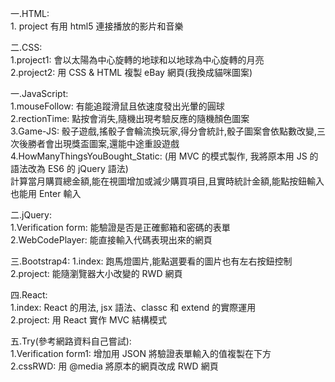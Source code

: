 一.HTML:               
              1. project 有用 html5 連接播放的影片和音樂        
                  
二.CSS:                    
              1.project1: 會以太陽為中心旋轉的地球和以地球為中心旋轉的月亮        
              2.project2: 用 CSS & HTML 複製 eBay 網頁(我換成貓咪圖案)         
                        
一.JavaScript:             
              1.mouseFollow: 有能追蹤滑鼠且依速度發出光暈的圓球         
              2.rectionTime: 點按會消失,隨機出現考驗反應的隨機顏色圖案            
              3.Game-JS: 骰子遊戲,搖骰子會輪流換玩家,得分會統計,骰子圖案會依點數改變,三次後勝者會出現獎盃圖案,還能中途重設遊戲              
              4.HowManyThingsYouBought_Static: (用 MVC 的模式製作, 我將原本用 JS 的語法改為 ES6 的 jQuery 語法)              
                                               計算當月購買總金額,能在視圖增加或減少購買項目,且實時統計金額,能點按鈕輸入也能用 Enter 輸入       
                          
二.jQuery:               
              1.Verification form: 能驗證是否是正確郵箱和密碼的表單      
              2.WebCodePlayer: 能直接輸入代碼表現出來的網頁      
                          
三.Bootstrap4: 
              1.index: 跑馬燈圖片,能點選要看的圖片也有左右按鈕控制
              2.project: 能隨瀏覽器大小改變的 RWD 網頁     
                  
四.React:          
              1.index: React 的用法, jsx 語法、classc 和 extend 的實際運用               
              2.project: 用 React 實作 MVC  結構模式          
                
五.Try(參考網路資料自己嘗試):        
              1.Verification form1: 增加用 JSON 將驗證表單輸入的值複製在下方           
              2.cssRWD: 用 @media 將原本的網頁改成 RWD 網頁              
